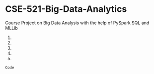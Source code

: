 # CSE-521-Big-Data-Analytics
Course Project on Big Data Analysis with the help of PySpark SQL and MLLib<br>
  1.   <br>
  2.  
  3. 
  4. 
  5.
  
```
Code 

```
